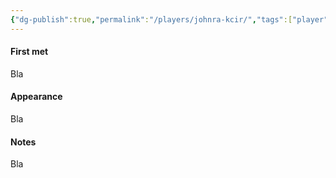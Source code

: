 ```yaml
---
{"dg-publish":true,"permalink":"/players/johnra-kcir/","tags":["player"],"noteIcon":"player"}
---
```


#### First met
Bla
#### Appearance
Bla
#### Notes
Bla